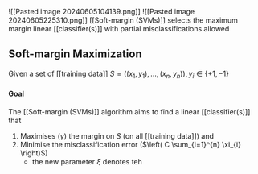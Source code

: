 ![[Pasted image 20240605104139.png]]
![[Pasted image 20240605225310.png]]
[[Soft-margin (SVMs)]] selects the maximum margin linear [[classifier(s)]] with partial misclassifications allowed
## Soft-margin Maximization
Given a set of [[training data]] $S = ((x_1, y_1), \ldots, (x_n, y_n)), y_i \in \{+1, -1\}$
#### Goal
The [[Soft-margin (SVMs)]] algorithm aims to find a linear [[classifier(s)]] that
1. Maximises ($\gamma$) the margin on $S$ (on all [[training data]]) and
2. Minimise the misclassification error ($\left( C \sum_{i=1}^{n} \xi_{i} \right)$)
	- the new parameter $\xi$ denotes teh